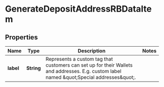 

# GenerateDepositAddressRBDataItem


## Properties

| Name | Type | Description | Notes |
|------------ | ------------- | ------------- | -------------|
|**label** | **String** | Represents a custom tag that customers can set up for their Wallets and addresses. E.g. custom label named \&quot;Special addresses\&quot;. |  |



